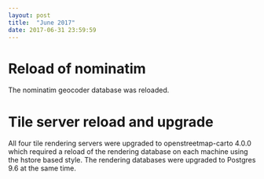 ```yaml
---
layout: post
title:  "June 2017"
date: 2017-06-31 23:59:59
---
```


# Reload of nominatim

The nominatim geocoder database was reloaded.

# Tile server reload and upgrade

All four tile rendering servers were upgraded to openstreetmap-carto 4.0.0 which required a
reload of the rendering database on each machine using the hstore based style. The rendering
databases were upgraded to Postgres 9.6 at the same time.
